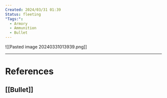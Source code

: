 ```yaml
---
Created: 2024/03/31 01:39
Status: fleeting
"Tags:":
  - Armory
  - Ammunition
  - Bullet
---
```

![[Pasted image 20240331013939.png]]

---
# References
## [[Bullet]]